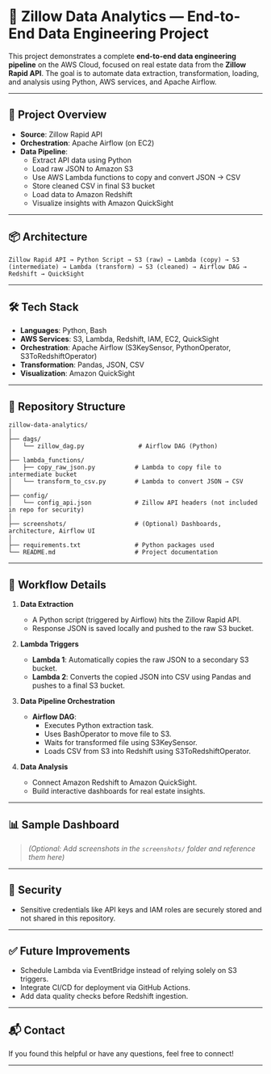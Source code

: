 # 🏡 Zillow Data Analytics — End-to-End Data Engineering Project

This project demonstrates a complete **end-to-end data engineering pipeline** on the AWS Cloud, focused on real estate data from the **Zillow Rapid API**. The goal is to automate data extraction, transformation, loading, and analysis using Python, AWS services, and Apache Airflow.

---

## 🚀 Project Overview

- **Source**: Zillow Rapid API
- **Orchestration**: Apache Airflow (on EC2)
- **Data Pipeline**:
  - Extract API data using Python
  - Load raw JSON to Amazon S3
  - Use AWS Lambda functions to copy and convert JSON → CSV
  - Store cleaned CSV in final S3 bucket
  - Load data to Amazon Redshift
  - Visualize insights with Amazon QuickSight

---

## 📦 Architecture

```
Zillow Rapid API → Python Script → S3 (raw) → Lambda (copy) → S3 (intermediate) → Lambda (transform) → S3 (cleaned) → Airflow DAG → Redshift → QuickSight
```

---

## 🛠️ Tech Stack

- **Languages**: Python, Bash
- **AWS Services**: S3, Lambda, Redshift, IAM, EC2, QuickSight
- **Orchestration**: Apache Airflow (S3KeySensor, PythonOperator, S3ToRedshiftOperator)
- **Transformation**: Pandas, JSON, CSV
- **Visualization**: Amazon QuickSight

---

## 📁 Repository Structure

```
zillow-data-analytics/
│
├── dags/
│   └── zillow_dag.py               # Airflow DAG (Python)
│
├── lambda_functions/
│   ├── copy_raw_json.py           # Lambda to copy file to intermediate bucket
│   └── transform_to_csv.py        # Lambda to convert JSON → CSV
│
├── config/
│   └── config_api.json            # Zillow API headers (not included in repo for security)
│
├── screenshots/                   # (Optional) Dashboards, architecture, Airflow UI
│
├── requirements.txt               # Python packages used
└── README.md                      # Project documentation
```

---

## 🔁 Workflow Details

1. **Data Extraction**
   - A Python script (triggered by Airflow) hits the Zillow Rapid API.
   - Response JSON is saved locally and pushed to the raw S3 bucket.

2. **Lambda Triggers**
   - **Lambda 1**: Automatically copies the raw JSON to a secondary S3 bucket.
   - **Lambda 2**: Converts the copied JSON into CSV using Pandas and pushes to a final S3 bucket.

3. **Data Pipeline Orchestration**
   - **Airflow DAG**:
     - Executes Python extraction task.
     - Uses BashOperator to move file to S3.
     - Waits for transformed file using S3KeySensor.
     - Loads CSV from S3 into Redshift using S3ToRedshiftOperator.

4. **Data Analysis**
   - Connect Amazon Redshift to Amazon QuickSight.
   - Build interactive dashboards for real estate insights.

---

## 📊 Sample Dashboard

> *(Optional: Add screenshots in the `screenshots/` folder and reference them here)*

---

## 🔐 Security

- Sensitive credentials like API keys and IAM roles are securely stored and not shared in this repository.

---

## ✅ Future Improvements

- Schedule Lambda via EventBridge instead of relying solely on S3 triggers.
- Integrate CI/CD for deployment via GitHub Actions.
- Add data quality checks before Redshift ingestion.

---

## 📬 Contact

If you found this helpful or have any questions, feel free to connect!

---
